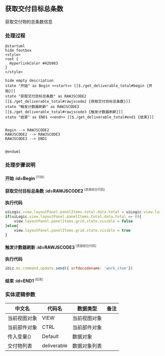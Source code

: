 ## 获取交付目标总条数 <!-- {docsify-ignore-all} -->

   获取交付物的总条数信息

### 处理过程

```plantuml
@startuml
hide footbox
<style>
root {
  HyperlinkColor #42b983
}
</style>

hide empty description
state "开始" as Begin <<start>> [[$./get_deliverable_total#begin {开始}]]
state "获取交付目标总条数" as RAWJSCODE2  [[$./get_deliverable_total#rawjscode2 {获取交付目标总条数}]]
state "触发计数器刷新" as RAWJSCODE3  [[$./get_deliverable_total#rawjscode3 {触发计数器刷新}]]
state "结束" as END1 <<end>> [[$./get_deliverable_total#end1 {结束}]]


Begin --> RAWJSCODE2
RAWJSCODE2 --> RAWJSCODE3
RAWJSCODE3 --> END1


@enduml
```


### 处理步骤说明

#### 开始 :id=Begin<sup class="footnote-symbol"> <font color=gray size=1>[开始]</font></sup>




#### 获取交付目标总条数 :id=RAWJSCODE2<sup class="footnote-symbol"> <font color=gray size=1>[直接前台代码]</font></sup>



<p class="panel-title"><b>执行代码</b></p>

```javascript
uiLogic.view.layoutPanel.panelItems.total.data.total = uiLogic.view.layoutPanel.panelItems.grid.control.state.items.length;
if(uiLogic.view.layoutPanel.panelItems.total.data.total == 0){
    view.layoutPanel.panelItems.grid.state.visible = false
}else{
    view.layoutPanel.panelItems.grid.state.visible = true
}

```

#### 触发计数器刷新 :id=RAWJSCODE3<sup class="footnote-symbol"> <font color=gray size=1>[直接前台代码]</font></sup>



<p class="panel-title"><b>执行代码</b></p>

```javascript
ibiz.mc.command.update.send({ srfdecodename: 'work_item'})
```

#### 结束 :id=END1<sup class="footnote-symbol"> <font color=gray size=1>[结束]</font></sup>






### 实体逻辑参数

|    中文名   |    代码名    |  数据类型      |备注 |
| --------| --------| --------  | --------   |
|当前视图对象|VIEW|当前视图对象||
|当前部件对象|CTRL|当前部件对象||
|传入变量(<i class="fa fa-check"/></i>)|Default|数据对象||
|交付物列表|deliverable|数据对象列表||
